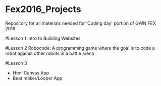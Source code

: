 # Fex2016_Projects
Repository for all materials needed for 'Coding day' portion of GWN FEX 2016

#Lesson 1
Intro to Building Websites

#Lesson 2
Robocode: A programming game where the goal is to code a robot against other robots in a battle arena

#Lesson 3
* Html Canvas App
* Beat maker/Looper App 
